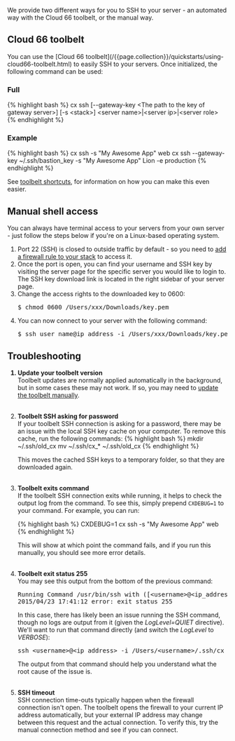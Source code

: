 
We provide two different ways for you to SSH to your server - an automated way with the Cloud 66 toolbelt, or the manual way.

<h2 id="cx">Cloud 66 toolbelt</h2>
You can use the [Cloud 66 toolbelt](/{{page.collection}}/quickstarts/using-cloud66-toolbelt.html) to easily SSH to your servers. Once initialized, the following command can be used:

### Full

{% highlight bash %}
cx ssh [--gateway-key &lt;The path to the key of gateway server&gt;] [-s &lt;stack&gt;] &lt;server name&gt;|&lt;server ip&gt;|&lt;server role&gt;
{% endhighlight %}

### Example
{% highlight bash %}
cx ssh -s "My Awesome App" web
cx ssh --gateway-key ~/.ssh/bastion_key  -s "My Awesome App" Lion -e production
{% endhighlight %}

See [toolbelt shortcuts](/{{page.collection}}/quickstarts/using-cloud66-toolbelt.html), for information on how you can make this even easier.

<h2 id="manual">Manual shell access</h2>
You can always have terminal access to your servers from your own server - just follow the steps below if you're on a Linux-based operating system.

<ol class="list">
<li>Port 22 (SSH) is closed to outside traffic by default - so you need to <a href="/{{page.collection}}/tutorials/service-network-configuration.html">add a firewall rule to your stack</a> to access it.</li>
<li>Once the port is open, you can find your username and SSH key by visiting the server page for the specific server you would like to login to. The SSH key download link is located in the right sidebar of your server page.</li>
<li>Change the access rights to the downloaded key to 0600:</li>
<pre class="terminal">
$ chmod 0600 /Users/xxx/Downloads/key.pem
</pre>

<li>You can now connect to your server with the following command:</li>
<pre class="terminal">
$ ssh user&#95;name@ip&#95;address -i /Users/xxx/Downloads/key.pem
</pre>
</ol>

<h2 id="trouble">Troubleshooting</h2>

<ol class="list">
<b><li>Update your toolbelt version</li></b>
Toolbelt updates are normally applied automatically in the background, but in some cases these may not work. If so, you may need to <a href="/{{page.collection}}/quickstarts/using-cloud66-toolbelt.html#update-the-toolbelt">update the toolbelt manually</a>.<br/><br/>

<b><li>Toolbelt SSH asking for password</li></b>
If your toolbelt SSH connection is asking for a password, there may be an issue with the local SSH key cache on your computer. To remove this cache, run the following commands:
{% highlight bash %}
mkdir ~/.ssh/old_cx
mv ~/.ssh/cx_* ~/.ssh/old_cx
{% endhighlight %}

This moves the cached SSH keys to a temporary folder, so that they are downloaded again.<br/><br/>

<b><li>Toolbelt exits command</li></b>
If the toolbelt SSH connection exits while running, it helps to check the output log from the command. To see this, simply prepend <code>CXDEBUG=1</code> to your command. For example, you can run:

{% highlight bash %}
CXDEBUG=1 cx ssh -s "My Awesome App" web
{% endhighlight %}

This will show at which point the command fails, and if you run this manually, you should see more error details.<br/><br/>

<b><li>Toolbelt exit status 255</li></b>
You may see this output from the bottom of the previous command:

<pre class="prettyprint">
Running Command /usr/bin/ssh with ([&lt;username&gt;@&lt;ip_address&gt; -i /Users/&lt;username&gt;/.ssh/cx_&lt;id&tt;_pkey -o UserKnownHostsFile=/dev/null -o CheckHostIP=no -o StrictHostKeyChecking=no -o LogLevel=QUIET -o IdentitiesOnly=yes -A -p 22])
2015/04/23 17:41:12 error: exit status 255
</pre>

In this case, there has likely been an issue running the SSH command, though no logs are output from it (given the <i>LogLevel=QUIET</i> directive). We'll want to run that command directly (and switch the <i>LogLevel</i> to <i>VERBOSE</i>):

<pre class="prettyprint">
ssh &lt;username&gt;@&lt;ip_address&gt; -i /Users/&lt;username&gt;/.ssh/cx_&lt;id&gt;_pkey -o UserKnownHostsFile=/dev/null -o CheckHostIP=no -o StrictHostKeyChecking=no -o LogLevel=VERBOSE -o IdentitiesOnly=yes -A -p 22
</pre>

The output from that command should help you understand what the root cause of the issue is.<br/><br/>

<b><li>SSH timeout</li></b>
SSH connection time-outs typically happen when the firewall connection isn't open. The toolbelt opens the firewall to your current IP address automatically, but your external IP address may change between this request and the actual connection. To verify this, try the manual connection method and see if you can connect.
</ol>